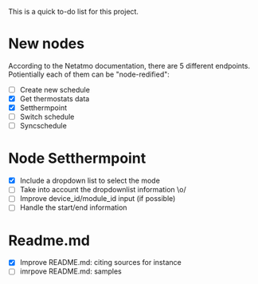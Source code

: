 This is a quick to-do list for this project.

# New nodes
According to the Netatmo documentation, there are 5 different endpoints. Potientially each of them can be "node-redified":

- [ ] Create new schedule
- [x] Get thermostats data
- [x] Setthermpoint
- [ ] Switch schedule
- [ ] Syncschedule

# Node Setthermpoint
- [x] Include a dropdown list to select the mode
- [ ] Take into account the dropdownlist information \o/
- [ ] Improve device_id/module_id input (if possible)
- [ ] Handle the start/end information

# Readme.md
- [x] Improve README.md: citing sources for instance
- [ ] imrpove README.md: samples
